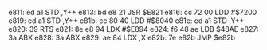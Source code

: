 e811: ed a1     STD    ,Y++
e813: bd e8 21  JSR    $E821
e816: cc 72 00  LDD    #$7200
e819: ed a1     STD    ,Y++
e81b: cc 80 40  LDD    #$8040
e81e: ed a1     STD    ,Y++
e820: 39        RTS
e821: 8e e8 94  LDX    #$E894
e824: f6 48 ae  LDB    $48AE
e827: 3a        ABX
e828: 3a        ABX
e829: ae 84     LDX    ,X
e82b: 7e e82b     JMP    $e82b
